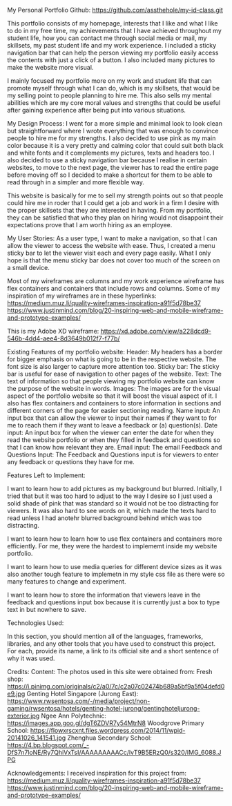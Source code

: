 My Personal Portfolio
Github: https://github.com/assthehole/my-id-class.git

This portfolio consists of my homepage, interests that I like and what I like to do in my free time, my achievements that I have achieved throughout my student life, how you can contact me through social media or mail, my skillsets, my past student life and my work experience. I included a sticky navigation bar that can help the person viewing my portfolio easily access the contents with just a click of a button. I also included many pictures to make the website more visual.

I mainly focused my portfolio more on my work and student life that can promote myself through what I can do, which is my skillsets, that would be my selling point to people planning to hire me. This also sells my mental abilities which are my core moral values and strengths that could be useful after gaining experience after being put into various situations.

My Design Process:
I went for a more simple and minimal look to look clean but straightforward where I wrote everything that was enough to convince people to hire me for my strengths. I also decided to use pink as my main color because it is a very pretty and calming color that could suit both black and white fonts and it complements my pictures, texts and headers too. I also decided to use a sticky navigation bar because I realise in certain websites, to move to the next page, the viewer has to read the entire page before moving off so I decided to make a shortcut for them to be able to read through in a simpler and more flexible way.

This website is basically for me to sell my strength points out so that people could hire me in roder that I could get a job and work in a firm I desire with the proper skillsets that they are interested in having. From my portfolio, they can be satisfied that who they plan on hiring would not disappoint their expectations prove that I am worth hiring as an employee.

My User Stories:
As a user type, I want to make a navigation, so that I can allow the viewer to access the website with ease. Thus, I created a menu sticky bar to let the viewer visit each and every page easily. What I only hope is that the menu sticky bar does not cover too much of the screen on a small device.

Most of my wireframes are columns and my work experience wireframe has flex containers and containers that include rows and columns. 
Some of my inspiration of my wireframes are in these hyperlinks:
https://medium.muz.li/quality-wireframes-inspiration-a91f5d78be37
https://www.justinmind.com/blog/20-inspiring-web-and-mobile-wireframe-and-prototype-examples/

This is my Adobe XD wireframe: https://xd.adobe.com/view/a228dcd9-546b-4dd4-aee4-8d3649b012f7-f77b/

Existing Features of my portfolio website:
Header: My headers has a border for bigger emphasis on what is going to be in the respective website. The font size is also larger to capture more attention too.
Sticky bar: The sticky bar is useful for ease of navigation to other pages of the website.
Text: The text of information so that people viewing my portfolio website can know the purpose of the website in words.
Images: The images are for the visual aspect of the portfolio website so that it will boost the visual aspect of it.
I also has flex containers and containers to store information in sections and different corners of the page for easier sectioning reading.
Name input: An input box that can allow the viewer to input their names if they want to for me to reach them if they want to leave a feedback or (a) question(s).
Date input: An input box for when the viewer can enter the date for when they read the website portfolio or when they filled in feedback and questions so that I can know how relevant they are.
Email input: The email 
Feedback and Questions Input: The Feedback and Questions input is for viewers to enter any feedback or questions they have for me.

Features Left to Implement:

I want to learn how to add pictures as my background but blurred. Initially, I tried that but it was too hard to adjust to the way I desire so I just used a solid shade of pink that was standard so it would not be too distracting for viewers. It was also hard to see words on it, which made the texts hard to read unless I had anotehr blurred background behind which was too distracting.

I want to learn how to learn how to use flex containers and containers more efficiently. For me, they were the hardest to implememt inside my website portfolio.

I want to learn how to use media queries for different device sizes as it was also another tough feature to implemetn in my style css file as there were so many features to change and experiment.

I want to learn how to store the information that viewers leave in the feedback and questions input box because it is currently just a box to type text in but nowhere to save.

Technologies Used:

In this section, you should mention all of the languages, frameworks, libraries, and any other tools that you have used to construct this project. For each, provide its name, a link to its official site and a short sentence of why it was used.

Credits:
Content:
The photos used in this site were obtained from:
Fresh shop: https://i.pinimg.com/originals/c2/a0/7c/c2a07c02474b689a5bf9a5f04defd0e9.jpg
Genting Hotel Singapore (Jurong East): https://www.rwsentosa.com/-/media/project/non-gaming/rwsentosa/hotels/genting-hotel-jurong/gentinghoteljurong-exterior.jpg
Ngee Ann Polytechnic: https://images.app.goo.gl/dgT6ZDVR7y54MtrN8
Woodgrove Primary School: https://flowxrscxnt.files.wordpress.com/2014/11/wpid-20141026_141541.jpg
Zhenghua Secondary School: https://4.bp.blogspot.com/_-DfS7n7loNE/Ry7QhiVxTsI/AAAAAAAAACc/lvT9B5ERzQ0/s320/IMG_6088.JPG


Acknowledgements:
I received inspiration for this project from:
https://medium.muz.li/quality-wireframes-inspiration-a91f5d78be37
https://www.justinmind.com/blog/20-inspiring-web-and-mobile-wireframe-and-prototype-examples/


